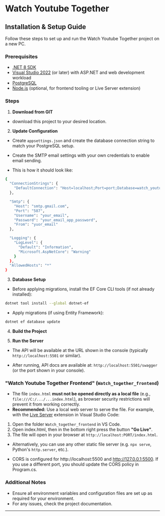 # Watch Youtube Together

## Installation & Setup Guide

Follow these steps to set up and run the Watch Youtube Together project on a new PC.

### Prerequisites

- [.NET 8 SDK](https://dotnet.microsoft.com/download/dotnet/8.0)
- [Visual Studio 2022](https://visualstudio.microsoft.com/vs/) (or later) with ASP.NET and web development workload
- [PostgreSQL](https://www.postgresql.org/download/)
- [Node.js](https://nodejs.org/) (optional, for frontend tooling or Live Server extension)

### Steps

1. **Download from GIT**

- download this project to your desired location.

2. **Update Configuration**

- Create `appsettings.json` and create the database connection string to match your PostgreSQL setup.
- Create the SMTP email settings with your own credentials to enable email sending.

- This is how it should look like:
```sh
{
  "ConnectionStrings": {
    "DefaultConnection": "Host=localhost;Port=port;Database=watch_youtube_together_db;Username=your_user;Password=your_password"
  },

  "Smtp": {
    "Host": "smtp.gmail.com",
    "Port": "587",
    "Username": "your_email",
    "Password": "your_email_app_password",
    "From": "yuor_email"
  },

  "Logging": {
    "LogLevel": {
      "Default": "Information",
      "Microsoft.AspNetCore": "Warning"
    }
  },
  "AllowedHosts": "*"
}
```

3. **Database Setup**

- Before applying migrations, install the EF Core CLI tools (if not already installed):

```sh
dotnet tool install --global dotnet-ef
```
- Apply migrations (if using Entity Framework):

```sh
dotnet ef database update
```

4. **Build the Project**


5. **Run the Server**


- The API will be available at the URL shown in the console (typically `http://localhost:5501` or similar).

- After running, API docs are available at: `http://localhost:5501/swagger` (or the port shown in your console).

### "Watch Youtube Together Frontend" (`Watch_together_frontend`)

- The file `index.html` **must not be opened directly as a local file** (e.g., `file:///C:/.../...index.html`), as browser security restrictions will prevent it from working correctly.
- **Recommended:** Use a local web server to serve the file. For example, with the [Live Server](https://marketplace.visualstudio.com/items?itemName=ritwickdey.LiveServer) extension in Visual Studio Code:
1. Open the folder `Watch_together_frontend` in VS Code.
2. Open index.html, then in the bottom right press the button **"Go Live"**.
3. The file will open in your browser at `http://localhost:PORT/index.html`.

- Alternatively, you can use any other static file server (e.g. `npx serve`, Python's `http.server`, etc.).

- CORS is configured for http://localhost:5500 and http://127.0.0.1:5500. If you use a different port, you should update the CORS policy in Program.cs.

### Additional Notes


- Ensure all environment variables and configuration files are set up as required for your environment.
- For any issues, check the project documentation.

---
